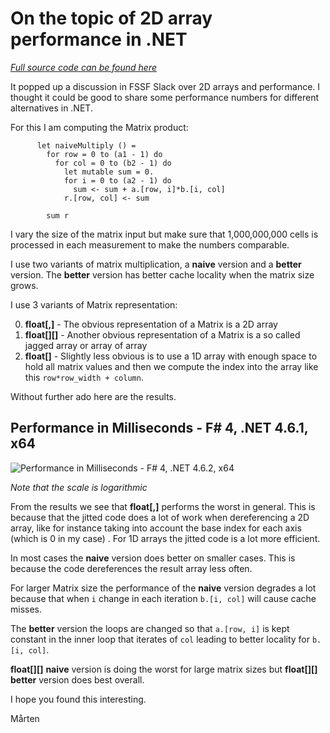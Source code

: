 # On the topic of 2D array performance in .NET

*[Full source code can be found here](https://github.com/mrange/fsharpadvent2016/tree/master/src/perf2d)*

It popped up a discussion in FSSF Slack over 2D arrays and performance. I thought it could be good to share some performance numbers for different alternatives in .NET.

For this I am computing the Matrix product:

```
      let naiveMultiply () =
        for row = 0 to (a1 - 1) do
          for col = 0 to (b2 - 1) do
            let mutable sum = 0.
            for i = 0 to (a2 - 1) do
              sum <- sum + a.[row, i]*b.[i, col]
            r.[row, col] <- sum

        sum r
```

I vary the size of the matrix input but make sure that 1,000,000,000 cells is processed in each measurement to make the numbers comparable.

I use two variants of matrix multiplication, a **naive** version and a **better** version. The **better** version has better cache locality when the matrix size grows.

I use 3 variants of Matrix representation:

0. **float[,]**   - The obvious representation of a Matrix is a 2D array
0. **float[][]**  - Another obvious representation of a Matrix is a so called jagged array or array of array
0. **float[]**    - Slightly less obvious is to use a 1D array with enough space to hold all matrix values and then we compute the index into the array like this `row*row_width + column`.

Without further ado here are the results.

## Performance in Milliseconds - F# 4, .NET 4.6.1, x64

![Performance in Milliseconds - F# 4, .NET 4.6.2, x64](http://i.imgur.com/Cz2rRG6.png)

*Note that the scale is logarithmic*

From the results we see that **float[,]** performs the worst in general. This is because that the jitted code does a lot of work when dereferencing a 2D array, like for instance taking into account the base index for each axis (which is 0 in my case) . For 1D arrays the jitted code is a lot more efficient.

In most cases the **naive** version does better on smaller cases. This is because the code dereferences the result array less often.

For larger Matrix size the performance of the **naive** version degrades a lot because that when `i` change in each iteration `b.[i, col]` will cause cache misses.

The **better** version the loops are changed so that `a.[row, i]` is kept constant in the inner loop that iterates of `col` leading to better locality for `b.[i, col]`.

**float[][]** **naive** version is doing the worst for large matrix sizes but **float[][]** **better** version does best overall.

I hope you found this interesting.

Mårten



